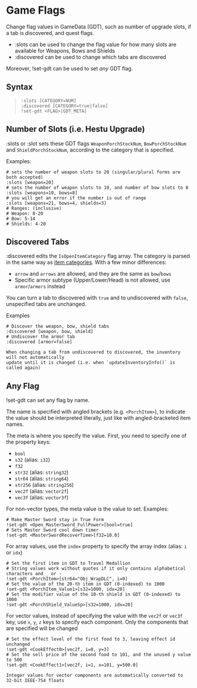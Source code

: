 # Game Flags

Change flag values in GameData (GDT), such as number of upgrade slots,
if a tab is discovered, and quest flags.

- <skyb>:slots</skyb> can be used to change the flag value
  for how many slots are available for Weapons, Bows and Shields
- <skyb>:discovered</skyb> can be used to change which tabs
  are discovered

Moreover, <skyb>!set-gdt</skyb> can be used to set *any* GDT flag.

## Syntax
> `:slots [CATEGORY=NUM]` <br>
> `:discovered [CATEGORY=true|false]` <br>
> `!set-gdt <FLAG>[GDT_META]` <br>

## Number of Slots (i.e. Hestu Upgrade)

<skyb>:slots</skyb> or <skyb>:slot</skyb> sets these GDT flags
`WeaponPorchStockNum`, `BowPorchStockNum` and `ShieldPorchStockNum`,
according to the category that is specified.

Examples:
```skybook
# sets the number of weapon slots to 20 (singular/plural forms are both accepted)
:slots [weapon=20]
# sets the number of weapon slots to 10, and number of bow slots to 8
:slots [weapons=10, bows=8]
# you will get an error if the number is out of range
:slots [weapons=21, bows=4, shields=3]
# Ranges: (inclusive)
# Weapon: 8-20
# Bow: 5-14
# Shields: 4-20
```

## Discovered Tabs
<skyb>:discovered</skyb> edits the `IsOpenItemCategory` flag array.
The category is parsed in the same way as [item categories](../user/syntax_item.md#name).
With a few minor differences:
- `arrow` and `arrows` are allowed, and they are the same as `bow`/`bows`
- Specific armor subtype (Upper/Lower/Head) is not allowed, use `armor`/`armors` instead

You can turn a tab to discovered with `true` and to undiscovered with `false`,
unspecified tabs are unchanged.

Examples
```skybook
# Discover the weapon, bow, shield tabs
:discovered [weapon, bow, shield]
# Undiscover the armor tab
:discovered [armor=false]
```

```admonish note
When changing a tab from undiscovered to discovered, the inventory will not automatically
update until it is changed (i.e. when `updateInventoryInfo()` is called again)
```

## Any Flag
<skyb>!set-gdt</skyb> can set any flag by name.

The name is specified with angled brackets (e.g. `<PorchItem>`), to indicate the value should
be interpreted literally, just like with angled-bracketed item names.

The meta is where you specify the value. First, you need to specify one of the property keys:
- `bool`
- `s32` (alias: `i32`)
- `f32`
- `str32` (alias: `string32`)
- `str64` (alias: `string64`)
- `str256` (alias: `string256`)
- `vec2f` (alias: `vector2f`)
- `vec3f` (alias: `vector3f`)

For non-vector types, the meta value is the value to set. Examples:
```skybook
# Make Master Sword stay in True Form
!set-gdt <Open_MasterSword_FullPower>[bool=true]
# Sets Master Sword cool down timer
!set-gdt <MasterSwordRecoverTime>[f32=10.0]
```

For array values, use the `index` property to specify the array index (alias: `i` or `idx`)
```skybook
# Set the first item in GDT to Travel Medallion
# String values work without quotes if it only contains alphabetical characters and _ or -
!set-gdt <PorchItem>[str64="Obj_WrapDLC", i=0]
# Set the value of the 20-th item in GDT (0-indexed) to 1000
!set-gdt <PorchItem_Value1>[s32=1000, idx=20]
# Set the modifier value of the 10-th shield in GDT (0-indexed) to 1000
!set-gdt <PorchShield_ValueSp>[s32=1000, idx=20]
```

For vector values, instead of specifying the value with the `vec2f` or `vec3f` key,
use `x`, `y`, `z` keys to specify each component. Only the components that
are specified will be changed

```skybook
# Set the effect level of the first food to 3, leaving effect id unchanged
!set-gdt <CookEffect0>[vec2f, i=0, y=3]
# Set the sell price of the second food to 101, and the unused y value to 500
!set-gdt <CookEffect1>[vec2f, i=1, x=101, y=500.0]
```

```admonish note
Integer values for vector components are automatically converted to 32-bit IEEE-754 floats
```

